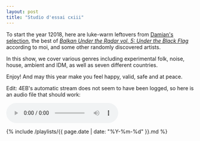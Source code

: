 ```yaml
---
layout: post
title: "Studio d'essai cxiii"
---
```


To start the year 12018, here are luke-warm leftovers from [Damian's selection](https://studio-dessai.github.io/2017/12/14/sdecxi/), the best of _[Balkan Under the Radar vol. 5: Under the Black Flag](http://freemusicarchive.org/music/Balkan_Under_The_Radar_vol_5/Under_The_Black_Flag_1654/)_ according to moi, and some other randomly discovered artists.

In this show, we cover various genres including experimental folk, noise, house, ambient and IDM, as well as seven different countries.

Enjoy! And may this year make you feel happy, valid, safe and at peace.

Edit: 4EB's automatic stream does not seem to have been logged, so here is an audio file that should work:

<audio src="https://github.com/studio-dessai/studio-dessai.github.io/raw/master/_includes/audio/2018-01-04-secxiii.mp3" controls>
  Your browser doesn't seem to be able to play embedded m4a audio.
  </audio>

{% include /playlists/{{ page.date | date: "%Y-%m-%d" }}.md %}